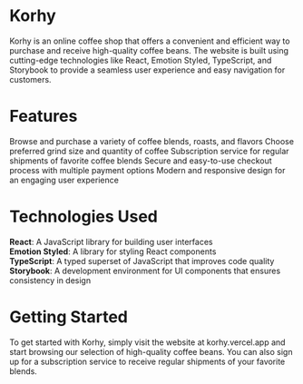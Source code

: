 # Korhy
Korhy is an online coffee shop that offers a convenient and efficient way to purchase and receive high-quality coffee beans. The website is built using cutting-edge technologies like React, Emotion Styled, TypeScript, and Storybook to provide a seamless user experience and easy navigation for customers.

# Features
Browse and purchase a variety of coffee blends, roasts, and flavors
Choose preferred grind size and quantity of coffee
Subscription service for regular shipments of favorite coffee blends
Secure and easy-to-use checkout process with multiple payment options
Modern and responsive design for an engaging user experience

# Technologies Used
**React**: A JavaScript library for building user interfaces<br />
**Emotion Styled**: A library for styling React components<br />
**TypeScript**: A typed superset of JavaScript that improves code quality<br />
**Storybook**: A development environment for UI components that ensures consistency in design<br />

# Getting Started
To get started with Korhy, simply visit the website at <a>korhy.vercel.app</a> and start browsing our selection of high-quality coffee beans. You can also sign up for a subscription service to receive regular shipments of your favorite blends.
